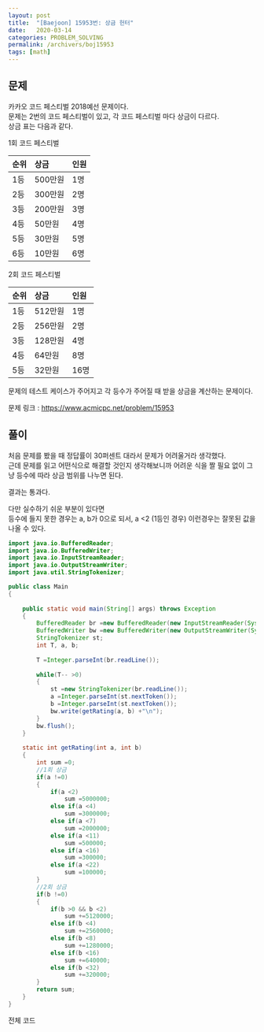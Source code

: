 ```yaml
---
layout: post
title:  "[Baejoon] 15953번: 상금 헌터"
date:   2020-03-14
categories: PROBLEM_SOLVING
permalink: /archivers/boj15953
tags: [math]
---
```


## 문제

카카오 코드 페스티벌 2018예선 문제이다.   
문제는 2번의 코드 페스티벌이 있고, 각 코드 페스티벌 마다 상금이 다르다.   
상금 표는 다음과 같다.

1회 코드 페스티벌  
 
|순위|상금|인원|
|:---|:---|:---|
|1등|500만원|1명|
|2등|300만원|2명|
|3등|200만원|3명|
|4등|50만원|4명|
|5등|30만원|5명|
|6등|10만원|6명|

2회 코드 페스티벌   

|순위|상금|인원|
|:---|:---|:---|
|1등|512만원|1명|
|2등|256만원|2명|
|3등|128만원|4명|
|4등|64만원|8명|
|5등|32만원|16명|

문제의 테스트 케이스가 주어지고 각 등수가 주어질 때 받을 상금을 계산하는 문제이다.

문제 링크 : <https://www.acmicpc.net/problem/15953>   

## 풀이
처음 문제를 봤을 때 정답률이 30퍼센트 대라서 문제가 어려울거라 생각했다.   
근데 문제를 읽고 어떤식으로 해결할 것인지 생각해보니까 어려운 식을 짤 필요 없이
그냥 등수에 따라 상금 범위를 나누면 된다.

결과는 통과다.

다만 실수하기 쉬운 부분이 있다면   
등수에 들지 못한 경우는 a, b가 0으로 되서, a <2 (1등인 경우) 이런경우는
잘못된 값을 나올 수 있다.

~~~java
import java.io.BufferedReader;
import java.io.BufferedWriter;
import java.io.InputStreamReader;
import java.io.OutputStreamWriter;
import java.util.StringTokenizer;

public class Main
{
	
	public static void main(String[] args) throws Exception
	{
		BufferedReader br =new BufferedReader(new InputStreamReader(System.in));
		BufferedWriter bw =new BufferedWriter(new OutputStreamWriter(System.out));
		StringTokenizer st;
		int T, a, b;
		
		T =Integer.parseInt(br.readLine());
		
		while(T-- >0)
		{
			st =new StringTokenizer(br.readLine());
			a =Integer.parseInt(st.nextToken());
			b =Integer.parseInt(st.nextToken());
			bw.write(getRating(a, b) +"\n");
		}
		bw.flush();
	}
	
	static int getRating(int a, int b)
	{
		int sum =0;
		//1회 상금
		if(a !=0)
		{
			if(a <2)
				sum =5000000;
			else if(a <4)
				sum =3000000;
			else if(a <7)
				sum =2000000;
			else if(a <11)
				sum =500000;
			else if(a <16)
				sum =300000;
			else if(a <22)
				sum =100000;
		}
		//2회 상금
		if(b !=0)
		{
			if(b >0 && b <2)
				sum +=5120000;
			else if(b <4)
				sum +=2560000;
			else if(b <8)
				sum +=1280000;
			else if(b <16)
				sum +=640000;
			else if(b <32)
				sum +=320000;
		}
		return sum;
	}
}
~~~

전체 코드

